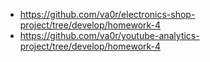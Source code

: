- https://github.com/va0r/electronics-shop-project/tree/develop/homework-4
- https://github.com/va0r/youtube-analytics-project/tree/develop/homework-4
